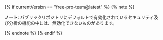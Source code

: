 {% if currentVersion == "free-pro-team@latest" %}
{% note %}

**ノート**: パブリックリポジトリにデフォルトで有効化されているセキュリティ及び分析の機能の中には、無効化できないものがあります。

{% endnote %}
{% endif %}